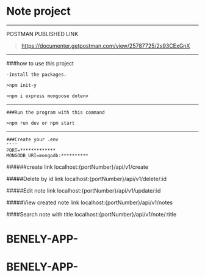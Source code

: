 # Note project


---
POSTMAN PUBLISHED LINK

> https://documenter.getpostman.com/view/25787725/2s93CExGnX

---

###how to use this project

    -Install the packages.

    >npm init-y
    
    >npm i express mongoose dotenv 

---

    ###Run the program with this command 

    >npm run dev or npm start
---
    ###Create your .env
    ''''
    PORT=*************
    MONGODB_URI=mongodb:**********
    

######create link
localhost:{portNumber}/api/v1/create

#####Delete by id link
localhost:{portNumber}/api/v1/delete/:id

#####Edit note link
localhost:{portNumber}/api/v1/update/:id

#####View created note link
localhost:{portNumber}/api/v1/notes

####Search note with title
localhost:{portNumber}/api/v1/note/:title



# BENELY-APP-
# BENELY-APP-
